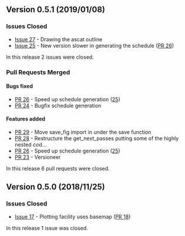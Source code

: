 ## Version 0.5.1 (2019/01/08)

### Issues Closed

* [Issue 27](https://github.com/pytroll/pytroll-schedule/issues/27) - Drawing the ascat outline
* [Issue 25](https://github.com/pytroll/pytroll-schedule/issues/25) - New version slower in generating the schedule ([PR 26](https://github.com/pytroll/pytroll-schedule/pull/26))

In this release 2 issues were closed.

### Pull Requests Merged

#### Bugs fixed

* [PR 26](https://github.com/pytroll/pytroll-schedule/pull/26) - Speed up schedule generation ([25](https://github.com/pytroll/pytroll-schedule/issues/25))
* [PR 24](https://github.com/pytroll/pytroll-schedule/pull/24) - Bugfix schedule generation

#### Features added

* [PR 29](https://github.com/pytroll/pytroll-schedule/pull/29) - Move save_fig import in under the save function
* [PR 28](https://github.com/pytroll/pytroll-schedule/pull/28) - Restructure the get_next_passes putting some of the highly nested cod…
* [PR 26](https://github.com/pytroll/pytroll-schedule/pull/26) - Speed up schedule generation ([25](https://github.com/pytroll/pytroll-schedule/issues/25))
* [PR 23](https://github.com/pytroll/pytroll-schedule/pull/23) - Versioneer

In this release 6 pull requests were closed.

## Version 0.5.0 (2018/11/25)

### Issues Closed

* [Issue 17](https://github.com/pytroll/pytroll-schedule/issues/17) - Plotting facility uses basemap ([PR 18](https://github.com/pytroll/pytroll-schedule/pull/18))

In this release 1 issue was closed.
